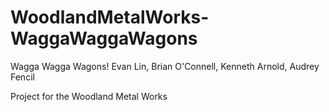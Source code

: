 # WoodlandMetalWorks-WaggaWaggaWagons

Wagga Wagga Wagons! Evan Lin, Brian O'Connell, Kenneth Arnold, Audrey Fencil

Project for the Woodland Metal Works
